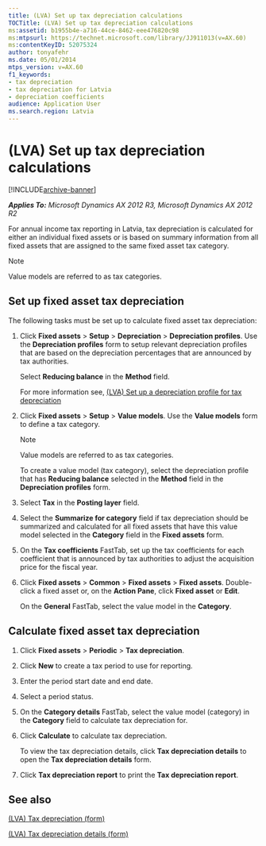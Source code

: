 ```yaml
---
title: (LVA) Set up tax depreciation calculations
TOCTitle: (LVA) Set up tax depreciation calculations
ms:assetid: b1955b4e-a716-44ce-8462-eee476820c98
ms:mtpsurl: https://technet.microsoft.com/library/JJ911013(v=AX.60)
ms:contentKeyID: 52075324
author: tonyafehr
ms.date: 05/01/2014
mtps_version: v=AX.60
f1_keywords:
- tax depreciation
- tax depreciation for Latvia
- depreciation coefficients
audience: Application User
ms.search.region: Latvia
---
```


# (LVA) Set up tax depreciation calculations 


[!INCLUDE[archive-banner](includes/archive-banner.md)]


_**Applies To:** Microsoft Dynamics AX 2012 R3, Microsoft Dynamics AX 2012 R2_

For annual income tax reporting in Latvia, tax depreciation is calculated for either an individual fixed assets or is based on summary information from all fixed assets that are assigned to the same fixed asset tax category.


> [!NOTE]
> <P>Value models are referred to as tax categories.</P>



## Set up fixed asset tax depreciation

The following tasks must be set up to calculate fixed asset tax depreciation:

1.  Click **Fixed assets** \> **Setup** \> **Depreciation** \> **Depreciation profiles**. Use the **Depreciation profiles** form to setup relevant depreciation profiles that are based on the depreciation percentages that are announced by tax authorities.
    
    Select **Reducing balance** in the **Method** field.
    
    For more information see, [(LVA) Set up a depreciation profile for tax depreciation](lva-set-up-a-depreciation-profile-for-tax-depreciation.md)

2.  Click **Fixed assets** \> **Setup** \> **Value models**. Use the **Value models** form to define a tax category.
    

    > [!NOTE]
    > <P>Value models are referred to as tax categories.</P>

    
    To create a value model (tax category), select the depreciation profile that has **Reducing balance** selected in the **Method** field in the **Depreciation profiles** form.

3.  Select **Tax** in the **Posting layer** field.

4.  Select the **Summarize for category** field if tax depreciation should be summarized and calculated for all fixed assets that have this value model selected in the **Category** field in the **Fixed assets** form.

5.  On the **Tax coefficients** FastTab, set up the tax coefficients for each coefficient that is announced by tax authorities to adjust the acquisition price for the fiscal year.

6.  Click **Fixed assets** \> **Common** \> **Fixed assets** \> **Fixed assets**. Double-click a fixed asset or, on the **Action Pane**, click **Fixed asset** or **Edit**.
    
    On the **General** FastTab, select the value model in the **Category**.

## Calculate fixed asset tax depreciation

1.  Click **Fixed assets** \> **Periodic** \> **Tax depreciation**.

2.  Click **New** to create a tax period to use for reporting.

3.  Enter the period start date and end date.

4.  Select a period status.

5.  On the **Category details** FastTab, select the value model (category) in the **Category** field to calculate tax depreciation for.

6.  Click **Calculate** to calculate tax depreciation.
    
    To view the tax depreciation details, click **Tax depreciation details** to open the **Tax depreciation details** form.

7.  Click **Tax depreciation report** to print the **Tax depreciation report**.

## See also

[(LVA) Tax depreciation (form)](https://technet.microsoft.com/library/jj911011\(v=ax.60\))

[(LVA) Tax depreciation details (form)](https://technet.microsoft.com/library/jj911030\(v=ax.60\))

  



